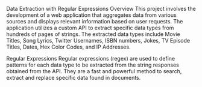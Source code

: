 Data Extraction with Regular Expressions
Overview
This project involves the development of a web application that aggregates data from various sources and displays relevant information based on user requests. The application utilizes a custom API to extract specific data types from hundreds of pages of strings. The extracted data types include Movie Titles, Song Lyrics, Twitter Usernames, ISBN numbers, Jokes, TV Episode Titles, Dates, Hex Color Codes, and IP Addresses. 


Regular Expressions
Regular expressions (regex) are used to define patterns for each data type to be extracted from the string responses obtained from the API.
They are a fast and powerful method to search, extract and replace specific data found in documents. 

